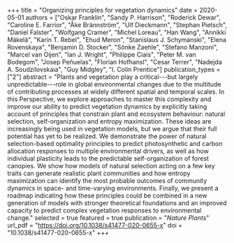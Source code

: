 +++
title = "Organizing principles for vegetation dynamics"
date = 2020-05-01
authors = ["Oskar Franklin", "Sandy P. Harrison", "Roderick Dewar", "Caroline E. Farrior", "Åke Brännström", "Ulf Dieckmann", "Stephan Pietsch", "Daniel Falster", "Wolfgang Cramer", "Michel Loreau", "Han Wang", "Annikki Mäkelä", "Karin T. Rebel", "Ehud Meron", "Stanislaus J. Schymanski", "Elena Rovenskaya", "Benjamin D. Stocker", "Sönke Zaehle", "Stefano Manzoni", "Marcel van Oijen", "Ian J. Wright", "Philippe Ciais", "Peter M. van Bodegom", "Josep Peñuelas", "Florian Hofhansl", "Cesar Terrer", "Nadejda A. Soudzilovskaia", "Guy Midgley", "I. Colin Prentice"]
publication_types = ["2"]
abstract = "Plants and vegetation play a critical---but largely unpredictable---role in global environmental changes due to the multitude of contributing processes at widely different spatial and temporal scales. In this Perspective, we explore approaches to master this complexity and improve our ability to predict vegetation dynamics by explicitly taking account of principles that constrain plant and ecosystem behaviour: natural selection, self-organization and entropy maximization. These ideas are increasingly being used in vegetation models, but we argue that their full potential has yet to be realized. We demonstrate the power of natural selection-based optimality principles to predict photosynthetic and carbon allocation responses to multiple environmental drivers, as well as how individual plasticity leads to the predictable self-organization of forest canopies. We show how models of natural selection acting on a few key traits can generate realistic plant communities and how entropy maximization can identify the most probable outcomes of community dynamics in space- and time-varying environments. Finally, we present a roadmap indicating how these principles could be combined in a new generation of models with stronger theoretical foundations and an improved capacity to predict complex vegetation responses to environmental change."
selected = true
featured = true
publication = "*Nature Plants*"
url_pdf = "https://doi.org/10.1038/s41477-020-0655-x"
doi = "10.1038/s41477-020-0655-x"
+++

